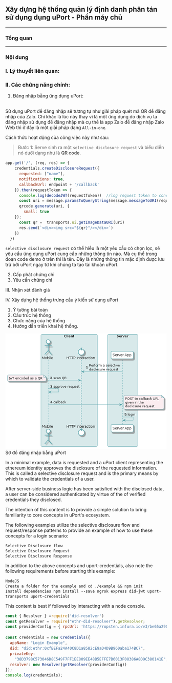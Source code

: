## Xây dựng hệ thống quản lý định danh phân tán sử dụng dụng uPort - Phần máy chủ
---
### Tổng quan

---

### Nội dung 

### I. Lý thuyết liên quan:

### II. Các chứng năng chính: 
1. Đăng nhập bằng ứng dụng uPort:

<br>Sử dụng  uPort để đăng nhập sẽ tương tự như giải pháp quét mã QR để đăng nhập của Zalo. Chỉ khác là lúc này thay vì là một ứng dụng do dịch vụ ta đăng nhập sử dụng để đăng nhập mà cụ thể là app Zalo để đăng nhập Zalo Web thì ở đây là một giải pháp dạng `All-in-one`. 

Cách thức hoạt động của công việc này như sau:
> Bước 1: Serve sinh ra một `selective disclosure request` và biểu diễn nó dưới dạng như là **QR code**.
```js
app.get('/', (req, res) => {
    credentials.createDisclosureRequest({
      requested: ["name"],
      notifications: true,
      callbackUrl: endpoint + '/callback'
    }).then(requestToken => {
      console.log(decodeJWT(requestToken))  //log request token to console
      const uri = message.paramsToQueryString(message.messageToURI(requestToken), {callback_type: 'post'})
      qrcode.generate(uri, {
        small: true
    });
      const qr =  transports.ui.getImageDataURI(uri)
      res.send(`<div><img src="${qr}"/></div>`)
    })
  })
```
`selective disclosure request` có thể hiểu là một yêu cầu có chọn lọc, sẽ yêu cầu ứng dụng uPort cung cấp những thông tin nào. Mà cụ thể trong đoạn code demo ở trên thì là tên. Đây là những thông tin mặc định được lưu trữ bởi uPort ngay từ khi chúng ta tạo tài khoản uPort. 

2. Cấp phát chứng chỉ
3. Yêu cần chứng chỉ

III. Nhận xét đánh giá

IV. Xây dựng hệ thống trưng cầu ý kiến sử dụng uPort
1. Ý tưởng bài toán
2. Cấu trúc hệ thống
3. Chức năng của hệ thống
4. Hướng dẫn triển khai hệ thống.

![Login schemas](./images/server-login.png)
Sơ đồ đăng nhập bằng uPort

In a minimal example, data is requested and a uPort client representing the ethereum identity approves the disclosure of the requested information. This is called a selective disclosure request and is the primary means by which to validate the credentials of a user.

After server-side business logic has been satisfied with the disclosed data, a user can be considered authenticated by virtue of the of verified credentials they disclosed.

The intention of this content is to provide a simple solution to bring familiarity to core concepts in uPort's ecosystem.

The following examples utilize the selective disclosure flow and request/response patterns to provide an example of how to use these concepts for a login scenario:


    Selective Disclosure flow
    Selective Disclosure Request
    Selective Disclosure Response

In addition to the above concepts and uport-credentials, also note the following requirements before starting this example:

    NodeJS
    Create a folder for the example and cd ./example && npm init
    Install dependencies npm install --save ngrok express did-jwt uport-transports uport-credentials

This content is best if followed by interacting with a node console.
```js
const { Resolver } =require('did-resolver')
const getResolver = require("ethr-did-resolver").getResolver;
const providerConfig = { rpcUrl: 'https://ropsten.infura.io/v3/be65a290f803479cbc77a0120fa51921' }

const credentials = new Credentials({
  appName: "Login Example",
  did: "did:ethr:0xfBEFa24A40C8D1a8582cE9aD4D9B960aba174BC7",
  privateKey:
    "38D3798C573046D8C549F7FF1EE809EE48B5EFFE7B6013F08386A8D9C380141E",
  resolver: new Resolver(getResolver(providerConfig))
});
console.log(credentials);
```

```js
```